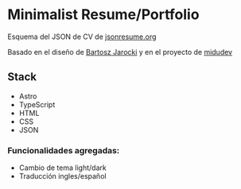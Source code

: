 # Minimalist Resume/Portfolio

Esquema del JSON de CV de [jsonresume.org](https://jsonresume.org/schema/)

Basado en el diseño de [Bartosz Jarocki](https://github.com/BartoszJarocki/cv) y
en el proyecto de [midudev](https://github.com/midudev/minimalist-portfolio-json)

## Stack

* Astro
* TypeScript
* HTML
* CSS
* JSON

### Funcionalidades agregadas: 
* Cambio de tema light/dark
* Traducción ingles/español